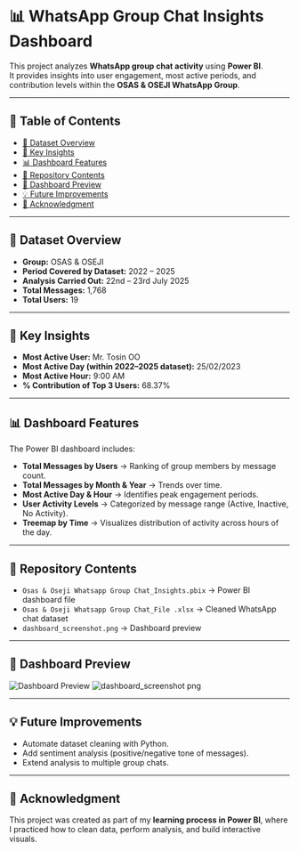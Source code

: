  # 📊 WhatsApp Group Chat Insights Dashboard  

This project analyzes **WhatsApp group chat activity** using **Power BI**.  
It provides insights into user engagement, most active periods, and contribution levels within the **OSAS & OSEJI WhatsApp Group**.  

---

## 📑 Table of Contents
- [📅 Dataset Overview](#-dataset-overview)  
- [🔑 Key Insights](#-key-insights)  
- [📊 Dashboard Features](#-dashboard-features)  
- [📂 Repository Contents](#-repository-contents)  
- [📸 Dashboard Preview](#-dashboard-preview)  
- [💡 Future Improvements](#-future-improvements)  
- [🙏 Acknowledgment](#-acknowledgment)  

---

## 📅 Dataset Overview
- **Group:** OSAS & OSEJI  
- **Period Covered by Dataset:** 2022 – 2025  
- **Analysis Carried Out:** 22nd – 23rd July 2025  
- **Total Messages:** 1,768  
- **Total Users:** 19  

---

## 🔑 Key Insights
- **Most Active User:** Mr. Tosin OO  
- **Most Active Day (within 2022–2025 dataset):** 25/02/2023  
- **Most Active Hour:** 9:00 AM  
- **% Contribution of Top 3 Users:** 68.37% 

---

## 📊 Dashboard Features
The Power BI dashboard includes:  
- **Total Messages by Users** → Ranking of group members by message count.  
- **Total Messages by Month & Year** → Trends over time.  
- **Most Active Day & Hour** → Identifies peak engagement periods.  
- **User Activity Levels** → Categorized by message range (Active, Inactive, No Activity).  
- **Treemap by Time** → Visualizes distribution of activity across hours of the day.  

---

## 📂 Repository Contents
- `Osas & Oseji Whatsapp Group Chat_Insights.pbix` → Power BI dashboard file  
- `Osas & Oseji Whatsapp Group Chat_File .xlsx` → Cleaned WhatsApp chat dataset  
- `dashboard_screenshot.png` → Dashboard preview  

---

## 📸 Dashboard Preview
![Dashboard Preview](dashboard_screenshot.png)
![dashboard_screenshot png](https://github.com/user-attachments/assets/5b926e53-1b48-44f6-b4c3-f52b4dde3cbd)

---

## 💡 Future Improvements
- Automate dataset cleaning with Python.  
- Add sentiment analysis (positive/negative tone of messages).  
- Extend analysis to multiple group chats.  

---

## 🙏 Acknowledgment
This project was created as part of my **learning process in Power BI**, where I practiced how to clean data, perform analysis, and build interactive visuals.  
